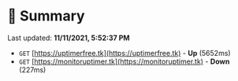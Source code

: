 # 📖 Summary
Last updated: **11/11/2021, 5:52:37 PM**

- `GET` [https://uptimerfree.tk](https://uptimerfree.tk) - **Up** (5652ms)
- `GET` [https://monitoruptimer.tk](https://monitoruptimer.tk) - **Down** (227ms)
